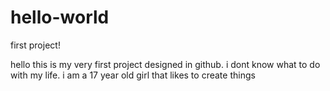 # hello-world
first project!

hello this is my very first project designed in github. i dont know what to do with my life.
i am a 17 year old girl that likes to create things
